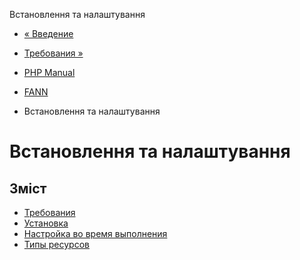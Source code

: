 Встановлення та налаштування

-   [« Введение](intro.fann.html)
    
-   [Требования »](fann.requirements.html)
    
-   [PHP Manual](index.html)
    
-   [FANN](book.fann.html)
    
-   Встановлення та налаштування
    

# Встановлення та налаштування

## Зміст

-   [Требования](fann.requirements.html)
-   [Установка](fann.installation.html)
-   [Настройка во время выполнения](fann.configuration.html)
-   [Типы ресурсов](fann.resources.html)